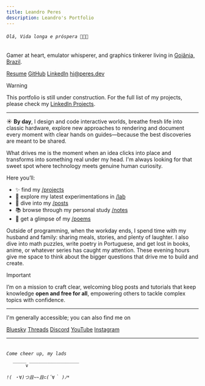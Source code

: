 ```yaml
---
title: Leandro Peres
description: Leandro's Portfolio
---
```


<h6><code class="bg-transparent!">Olá, Vida longa e próspera 🖖🏳️‍🌈</code></h6>

Gamer at heart, emulator whisperer, and graphics tinkerer living in [Goiânia, Brazil](https://en.wikipedia.org/wiki/Goi%C3%A2nia).

<p flex="~ gap-4 wrap" class="mt--2!">
  <a href="https://resume.peres.dev" target="_blank"><span op75 i-ri-file-pdf-2-line /> Resume</a>
  <a href="https://github.com/zschzen" target="_blank"><span op75 i-simple-icons-github /> GitHub</a>
  <a href="https://linkedin.com/in/leandroperes" target="_blank"><span op75 i-simple-icons-linkedin /> LinkedIn</a>
  <a href="mailto:hi@peres.dev" target="_blank">hi@peres.dev</a>
</p>

> [!WARNING]
>
> This portfolio is still under construction.
> For the full list of my projects, please check my [LinkedIn Projects](https://www.linkedin.com/in/leandroperes/details/projects/).

---

<span inline dark:hidden>☀️</span><span hidden dark:inline>🕶️</span> **By day**, I design and code interactive worlds, breathe fresh life into classic hardware, explore new approaches to rendering and document every moment with clear hands on guides—because the best discoveries are meant to be shared.

What drives me is the moment when an idea clicks into place and transforms into something real under my head. I'm always looking for that sweet spot where technology meets genuine human curiosity.

Here you’ll:

- ✨ find my [/projects](projects)
- 🧪 explore my latest experimentations in [/lab](lab)
- 📝 dive into my [/posts](posts)
- 📚 browse through my personal study [/notes](notes)
- 🎨 get a glimpse of my [/poems](poems)

Outside of programming, when the workday ends, I spend time with my husband and family: sharing meals, stories, and plenty of laughter. I also dive into math puzzles, write poetry in Portuguese, and get lost in books, anime, or whatever series has caught my attention. These evening hours give me space to think about the bigger questions that drive me to build and create.

> [!IMPORTANT]
> I’m on a mission to craft clear, welcoming blog posts and tutorials that keep knowledge **open and free for all**, empowering others to tackle complex topics with confidence.

---

I'm generally accessible; you can also find me on

<p flex="~ gap-2 wrap" class="mt--2!">
  <a href="https://bsky.app/profile/peres.dev" target="_blank"><span op75 i-ri-bluesky-fill /> Bluesky</a>
  <a href="https://www.threads.net/@peres.dev" target="_blank"><span op75 i-ri-threads-line /> Threads</a>
  <a href="https://chat.peres.dev" target="_blank"><span op75 i-simple-icons-discord /> Discord</a>
  <a href="https://www.youtube.com/@Leandero" target="_blank"><span op75 i-simple-icons-youtube /> YouTube</a>
  <a href="https://www.instagram.com/peres.dev" target="_blank"><span op75 i-simple-icons-instagram /> Instagram</a>
</p>

---

<h6><code class="bg-transparent! leading-none">
Come cheer up, my lads<br/>
  ￣￣￣∨￣￣￣￣￣￣￣￣￣￣￣<br/>
!( ・∀)つ且~~且⊂(´∀｀ )ﾉ*
</code></h6>
